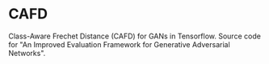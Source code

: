 # CAFD
Class-Aware Frechet Distance (CAFD) for GANs in Tensorflow. Source code for "An Improved Evaluation Framework for Generative Adversarial Networks".
